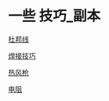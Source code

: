 # 一些 技巧\_副本

[杜邦线](杜邦线/杜邦线.md "杜邦线")

[焊接技巧](焊接技巧/焊接技巧.md "焊接技巧")

[热风枪](热风枪/热风枪.md "热风枪")

[电阻](电阻/电阻.md "电阻")
